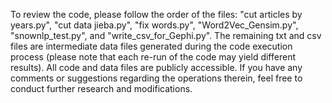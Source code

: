 To review the code, please follow the order of the files: "cut articles by years.py", "cut data jieba.py", "fix words.py", "Word2Vec_Gensim.py", "snownlp_test.py", and "write_csv_for_Gephi.py". 
The remaining txt and csv files are intermediate data files generated during the code execution process (please note that each re-run of the code may yield different results). 
All code and data files are publicly accessible. If you have any comments or suggestions regarding the operations therein, feel free to conduct further research and modifications.
